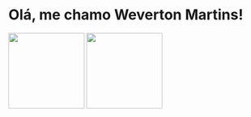 # Olá, me chamo Weverton Martins!

<section>
  <img height=150 align="center" src="https://github-readme-stats.vercel.app/api?username=Weverton-Martins-Digital&show_icons=true&theme=neon"/>
  <img height=150 align="center" src="https://github-readme-stats.vercel.app/api/top-langs/?username=Weverton-Martins-Digital&layout=compact&theme=neon"/>
</section>
